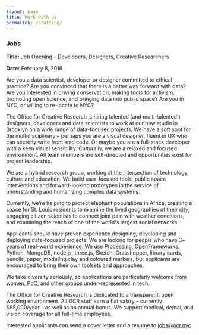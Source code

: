 ```yaml
---
layout: page
title: Work with us
permalink: /staffing/
---
```



### Jobs




**Title:** Job Opening – Developers, Designers, Creative Researchers

**Date:** February 8, 2016

Are you a data scientist, developer or designer committed to ethical practice? Are you convinced that there is a better way forward with data? Are you interested in driving conservation, making tools for activism, promoting open science, and bringing data into public space? Are you in NYC, or willing to re-locate to NYC?

The Office for Creative Research is hiring talented (and multi-talented!) designers, developers and data scientists to work at our new studio in Brooklyn on a wide range of data-focused projects. We have a soft spot for the multidisciplinary – perhaps you are a visual designer, fluent in UX who can secretly write front-end code. Or maybe you are a full-stack developer with a keen visual sensibility. Culturally, we are a relaxed and focused environment. All team members are self-directed and opportunities exist for project leadership.

We are a hybrid research group, working at the intersection of technology, culture and education. We build user-focused tools, public space interventions and forward-looking prototypes in the service of understanding and humanizing complex data systems.

Currently, we’re helping to protect elephant populations in Africa, creating a space for St. Louis residents to examine the lived geographies of their city, engaging citizen scientists to connect joint pain with weather conditions, and examining the reach of one of the world's largest social networks.

Applicants should have proven experience designing, developing and deploying data-focused projects. We are looking for people who have 3+ years of real-world experience. We use Processing, OpenFrameworks, Python, MongoDB, node.js, three.js, Sketch, Grasshopper, library cards, pencils, paper, modeling clay and coloured markers, but applicants are encouraged to bring their own toolsets and approaches.

We take diversity seriously, so applications are particularly welcome from women, PoC, and other groups under-represented in tech.

The Office for Creative Research is dedicated to a transparent, open working environment. All OCR staff earn a flat salary – currently $85,000/year – as well as an annual bonus. We support medical, dental, and vision coverage for all full-time employees.

Interested applicants can send a cover letter and a resume to [jobs@ocr.nyc](mailto:jobs@ocr.nyc)
